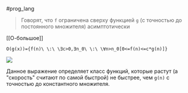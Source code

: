 #prog_lang 

> Говорят, что `f` ограничена сверху функцией `g` (с точностью до постоянного множителя) асимптотически

[[О-большое]]

```am
O(g(x))={f(n)\ \:\ \∃c>0,∃n_0\ \:\ \∀n>n_0[0<=f(n)<=c*g(n)]}
```
![](https://ltdfoto.ru/images/2023/02/08/image.png)

Данное выражение определяет класс функций, которые растут (а "скорость" считают по самой быстрой) не быстрее, чем `g(n)` с точностью до константного множителя.
